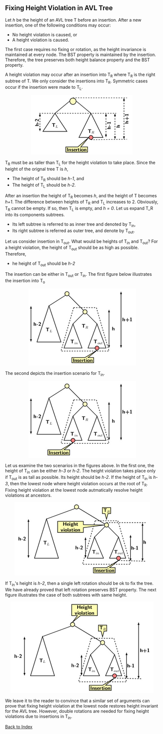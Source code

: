 ## Fixing Height Violation in AVL Tree

Let <i>h</i> be the height of an AVL tree T before an insertion. After a new insertion, one of the following conditions may occur:
<ul>
  <li>No height violation is caused, or</li>
  <li>A height violation is caused. </li>
</ul>
The first case requires no fixing or rotation, as the height invariance is maintained at every node. The BST property is maintained by the insertion.
Therefore, the tree preserves both height balance property and the BST property.  

A height violation may occur after an insertion into T<sub>R</sub> where T<sub>R</sub> is the right subtree of T. We only consider the insertions into 
T<sub>R</sub>. Symmetric cases occur if the insertion were made to T<sub>L</sub>. 
<p align="center">
<img src="../images/htVioAVL1.jpg">
</p>

  T<sub>R</sub> must be as taller than T<sub>L</sub> for the height violation to take place. Since the height of the orignal tree T is <i>h</i>,   
<ul>
  <li>The height of T<sub>R</sub> should be <i>h-1</i>, and</li>
  <li>The height of T<sub>L</sub> should be <i>h-2</i>.</li> 
</ul>

  After an insertion the height of T<sub>R</sub> becomes <i>h</i>, and the height of T becomes <i>h+1</i>. The difference between heights of T<sub>R</sub> and 
  T<sub>L</sub> increases to 2. Obviously, T<sub>R</sub> cannot be empty. If so, then T<sub>L</sub> is empty, and <i>h = 0</i>. Let us expand T_R into its components subtrees.
<ul>
  <li>Its left subtree is referred to as inner tree and denoted by T<sub>in</sub>,</li>
  <li>Its right subtree is referred as outer tree, and denote by T<sub>out</sub>.</li>
</ul>

Let us consider insertion in T<sub>out</sub>. What would be heights of T<sub>in</sub> and T<sub>out</sub>? For a height violation, the height of T<sub>out</sub>
should be as high as possible. Therefore, 
<ul>
  <li>he height of T<sub>out</sub> should be <i>h-2</i></li>
</ul>

The insertion can be either in T<sub>out</sub> or T<sub>in</sub>.  The first figure below illustrates the insertion into T<sub>o</sub> 
<p align="center">
<img src="../images/htVioAVL2.jpg">
</p>
The second depicts the insertion scenario for T<sub>in</sub>. 
<p align="center">
<img src="../images/htVioAVL3.jpg">
</p>

Let us examine the two scenarios in the figures above. In the first one, the height of T<sub>in</sub> can be either <i>h-3</i> or <i>h-2</i>. 
The height violation takes place only if T<sub>out</sub> is as tall as possible. Its height should be <i>h-2</i>. If the height of T<sub>in</sub> 
is <i>h-3</i>, then the lowest node where height violation occurs at the root of T<sub>R</sub>. Fixing height violation at the lowest node autmatically
resolve height violations at ancestors.
<p align="center">
<img src="../images/htVioAVL4.jpg">
</p>
If T<sub>in</sub>'s height is <i>h-2</i>, then a single left rotation should be ok to fix the tree. We have already proved that left rotation preserves BST
property. The next figure illustrates the case of both subtrees with same height.
<p align="center">
<img src="../images/htVioAVL5.jpg">
</p>

We leave it to the reader to convince that a similar set of arguments can prove that fixing height violation at the lowest node restores height invariant for 
the AVL tree. However, double rotations are needed for fixing height violations due to insertions in T<sub>in</sub>.

[Back to Index](../index.md)
  
